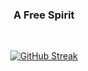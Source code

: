 <div align="center">
  <h3><bold>A Free Spirit</bold></h3>

  <br>

  [![GitHub Streak](https://streak-stats.demolab.com?user=Pavel-Hrdina&theme=dark&date_format=%5BY%20%5DM%20j&exclude_days=Sun%2CSat&card_width=500&border=D79921&stroke=A89984&background=44%2C282828%2C32302F&hide_total_contributions=true)](https://git.io/streak-stats)
</div>
